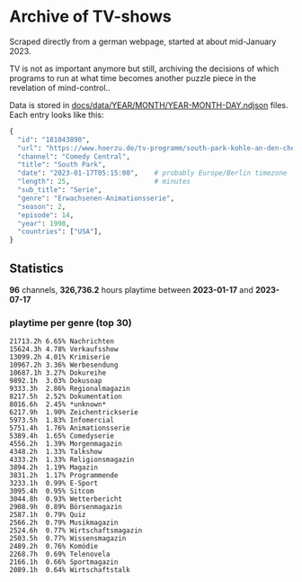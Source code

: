 # Archive of TV-shows

Scraped directly from a german webpage, started at about mid-January 2023.

TV is not as important anymore but still, archiving the decisions of which programs to run at what time
becomes another puzzle piece in the revelation of mind-control.. 

Data is stored in [docs/data/YEAR/MONTH/YEAR-MONTH-DAY.ndjson](docs/data/) files. 
Each entry looks like this:

```python
{
  "id": "181043890", 
  "url": "https://www.hoerzu.de/tv-programm/south-park-kohle-an-den-chefkoch/bid_181043890/", 
  "channel": "Comedy Central", 
  "title": "South Park", 
  "date": "2023-01-17T05:15:00",    # probably Europe/Berlin timezone 
  "length": 25,                     # minutes 
  "sub_title": "Serie", 
  "genre": "Erwachsenen-Animationsserie", 
  "season": 2, 
  "episode": 14, 
  "year": 1998, 
  "countries": ["USA"],
}
```

## Statistics

**96** channels, **326,736.2** hours playtime between **2023-01-17** and **2023-07-17**


### playtime per genre (top 30)

    21713.2h 6.65% Nachrichten
    15624.3h 4.78% Verkaufsshow
    13099.2h 4.01% Krimiserie
    10967.2h 3.36% Werbesendung
    10687.1h 3.27% Dokureihe
    9892.1h  3.03% Dokusoap
    9333.3h  2.86% Regionalmagazin
    8217.5h  2.52% Dokumentation
    8016.6h  2.45% *unknown*
    6217.9h  1.90% Zeichentrickserie
    5973.5h  1.83% Infomercial
    5751.4h  1.76% Animationsserie
    5389.4h  1.65% Comedyserie
    4556.2h  1.39% Morgenmagazin
    4348.2h  1.33% Talkshow
    4333.2h  1.33% Religionsmagazin
    3894.2h  1.19% Magazin
    3831.2h  1.17% Programmende
    3233.1h  0.99% E-Sport
    3095.4h  0.95% Sitcom
    3044.8h  0.93% Wetterbericht
    2908.9h  0.89% Börsenmagazin
    2587.1h  0.79% Quiz
    2566.2h  0.79% Musikmagazin
    2524.6h  0.77% Wirtschaftsmagazin
    2503.5h  0.77% Wissensmagazin
    2489.2h  0.76% Komödie
    2268.7h  0.69% Telenovela
    2166.1h  0.66% Sportmagazin
    2089.1h  0.64% Wirtschaftstalk
